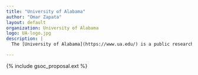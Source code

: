 ```yaml
---
title: "University of Alabama"
author: "Omar Zapata"
layout: default
organization: University of Alabama
logo: UA-logo.jpg
description: |
  The [University of Alabama](https://www.ua.edu/) is a public research university in Tuscaloosa, Alabama. Established in 1820, the University of Alabama is the oldest and largest of the public universities in Alabama as well as the flagship of the University of Alabama System

---
```


{% include gsoc_proposal.ext %}
